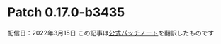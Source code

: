 # Patch 0.17.0-b3435
配信日：2022年3月15日
この記事は<a href="https://braceyourselfgames.com/updates/phantom-brigade/patch-0-17-0-b3435/">公式パッチノート</a>を翻訳したものです
